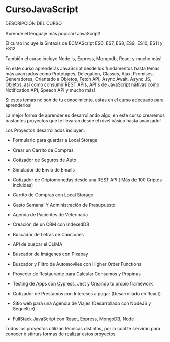 ﻿# CursoJavaScript

DESCRIPCIÓN DEL CURSO

Aprende el lenguaje más popular! JavaScript!

El curso incluye la Sintaxis de ECMAScript ES6, ES7, ES8, ES9, ES10, ES11 y ES12

También el curso incluye Node.js, Express, Mongodb, React  y mucho más!

En este curso aprenderás JavaScript desde los fundamentos hasta temas más avanzados como Prototypes, Delegation, Classes, Ajax, Promises, Generadores, Orientado a Objetos, Fetch API, Async Await, Async JS, Objetos, así como consumir REST APIs, API's de JavaScript nátivas como Notification API, Speech API y mucho más!

Si estos temas no son de tu conocimiento, estas en el curso adecuado para aprenderlos!

La mejor forma de aprender es desarrollando algo, en este curso crearemos bastantes proyectos que te llevaran desde el nivel básico hasta avanzado!

Los Proyectos desarrollados incluyen:

- Formulario para guardar a Local Storage

- Crear un Carrito de Compras

- Cotizador de Seguros de Auto

- Simulador de Envio de Emails

- Cotizador de Criptomonedas desde una REST API ( Más de 100 Criptos incluidas)

- Carrito de Compras con Local Storage

- Gasto Semanal  Y Administración de Presupuesto

- Agenda de Pacientes de Veterinaria

- Creación de un CRM con IndexedDB

- Buscador de Letras de Canciones

- API de buscar el CLIMA

- Buscador de Imágenes con PIxabay

- Buscador y Filtro de Automoviles con Higher Order Functions

- Proyecto de Restaurante para Calcular Consumos y Propinas

- Testing de Apps con Cypress, Jest y Creando tu propio framework

- Cotizador de Prestamos con Intereses a pagar (Desarrollado en React)

- Sitio web para una Agencia de Viajes (Desarrollado con NodeJS y Sequelize)

- FullStack JavaScript con React, Express, MongoDB, Node

Todos los proyectos utilizan técnicas distintas, por lo cual te servirán para conocer distintas formas de realizar estos proyectos.
